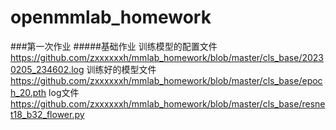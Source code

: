 # openmmlab_homework
###第一次作业
#####基础作业
训练模型的配置文件   https://github.com/zxxxxxxh/mmlab_homework/blob/master/cls_base/20230205_234602.log
训练好的模型文件   https://github.com/zxxxxxxh/mmlab_homework/blob/master/cls_base/epoch_20.pth
log文件   https://github.com/zxxxxxxh/mmlab_homework/blob/master/cls_base/resnet18_b32_flower.py
